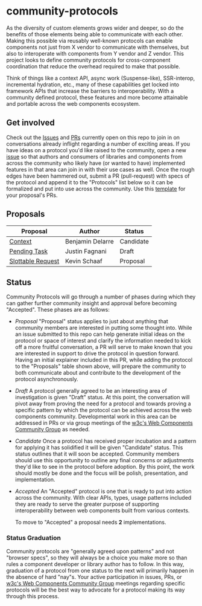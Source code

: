 # community-protocols

As the diversity of custom elements grows wider and deeper, so do the benefits of those elements being able to communicate with each other. Making this possible via reusably well-known protocols can enable components not just from X vendor to communicate with themselves, but also to interoperate with components from Y vendor and Z vendor. This project looks to define community protocols for cross-component coordination that reduce the overhead required to make that possible.

Think of things like a context API, async work (Suspense-like), SSR-interop, incremental hydration, etc., many of these capabilities get locked into framework APIs that increase the barriers to interoperability. With a community defined protocol, these features and more become attainable and portable across the web components ecosystem.

## Get involved

Check out the [Issues](https://github.com/webcomponents/community-protocols/issues) and [PRs](https://github.com/webcomponents/community-protocols/pulls) currently open on this repo to join in on conversations already inflight regarding a number of exciting areas. If you have ideas on a protocol you'd like raised to the community, open a new [issue](https://github.com/webcomponents/community-protocols/issues/new) so that authors and consumers of libraries and components from across the community who likely have (or wanted to have) implemented features in that area can join in with their use cases as well. Once the rough edges have been hammered out, submit a PR (pull-request) with specs of the protocol and append it to the "Protocols" list below so it can be formalized and put into use across the community. Use this [template](./proposal-template.md) for your proposal's PRs.

## Proposals

| Proposal       | Author           | Status     |
|----------------|------------------|------------|
| [Context]      | Benjamin Delarre | Candidate  |
| [Pending Task] | Justin Fagnani   | Draft      |
| [Slottable Request] | Kevin Schaaf   | Proposal  |

[Context]: https://github.com/webcomponents/community-protocols/blob/main/proposals/context.md
[Pending Task]: https://github.com/webcomponents/community-protocols/blob/main/proposals/pending-task.md
[Slottable Request]: https://github.com/webcomponents/community-protocols/blob/main/proposals/slottable-request.md

## Status

Community Protocols will go through a number of phases during which they can gather further community insight and approval before becoming "Accepted". These phases are as follows:

- *Proposal*
  "Proposal" status applies to just about anything that community members are interested in putting some thought into. While an issue submitted to this repo can help generate initial ideas on the protocol or space of interest and clarify the information needed to kick off a more fruitful conversation, a PR will serve to make known that you are interested in support to drive the protocol in question forward. Having an initial explainer included in this PR, while adding the protocol to the "Proposals" table shown above, will prepare the community to both communicate about and contribute to the development of the protocol asynchronously.

- *Draft*
  A protocol generally agreed to be an interesting area of investigation is given "Draft" status. At this point, the conversation will pivot away from proving the need for a protocol and towards proving a specific pattern by which the protocol can be achieved across the web components community. Developmental work in this area can be addressed in PRs or via group meetings of the [w3c's Web Components Community Group](https://github.com/w3c/webcomponents-cg) as needed.

- *Candidate*
  Once a protocol has received proper incubation and a pattern for applying it has solidified it will be given "Candidate" status. This status outlines that it will soon be accepted. Community members should use this opportunity to outline any final concerns or adjustments they'd like to see in the protocol before adoption. By this point, the work should mostly be done and the focus will be polish, presentation, and implementation.

- *Accepted*
  An "Accepted" protocol is one that is ready to put into action across the community. With clear APIs, types, usage patterns included they are ready to serve the greater purpose of supporting interoperability between web components built from various contexts.

  To move to "Accepted" a proposal needs __2__ implementations.

### Status Graduation

Community protocols are "generally agreed upon patterns" and not "browser specs", so they will always be a choice you make more so than rules a component developer or library author has to follow. In this way, graduation of a protocol from one status to the next will primarily happen in the absence of hard "nay"s. Your active participation in issues, PRs, or [w3c's Web Components Community Group](https://github.com/w3c/webcomponents-cg) meetings regarding specific protocols will be the best way to advocate for a protocol making its way through this process.
